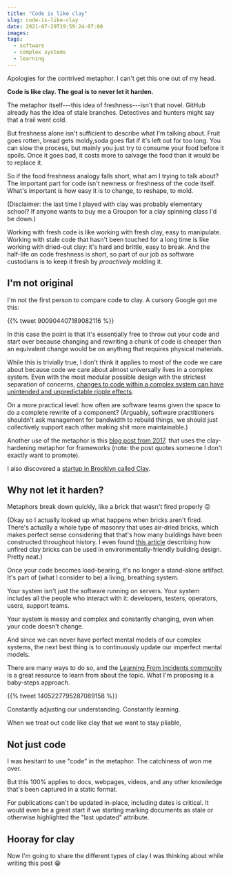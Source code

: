 ```yaml
---
title: "Code is like clay"
slug: code-is-like-clay
date: 2021-07-29T19:59:24-07:00
images:
tags:
  - software
  - complex systems
  - learning
---
```


Apologies for the contrived metaphor.
I can't get this one out of my head.

**Code is like clay.
The goal is to never let it harden.**

<!-- more -->

The metaphor itself---this idea of freshness---isn't that novel.
GitHub already has the idea of stale branches.
Detectives and hunters might say that a trail went cold.

But freshness alone isn't sufficient to describe what I'm talking about.
Fruit goes rotten, bread gets moldy,soda goes flat if it's left out for too long.
You can slow the process, but mainly you just try to consume your food before it spoils.
Once it goes bad, it costs more to salvage the food than it would be to replace it.

So if the food freshness analogy falls short, what am I trying to talk about?
The important part for code isn't newness or freshness of the code itself.
What's important is how easy it is to change, to reshape, to mold.

(Disclaimer: the last time I played with clay was probably elementary school? If anyone wants to buy me a Groupon for a clay spinning class I'd be down.)

Working with fresh code is like working with fresh clay, easy to manipulate.
Working with stale code that hasn't been touched for a long time is like working with dried-out clay: it's hard and brittle, easy to break.
And the half-life on code freshness is short,
so part of our job as software custodians is to keep it fresh by _proactively_ molding it.

## I'm not original

I'm not the first person to compare code to clay.
A cursory Google got me this:

<!-- Code is like clay; never be afraid to scrunch it into a ball and start afresh. -->
{{% tweet 900904407189082116 %}}

In this case the point is that it's essentially free to throw out your code and start over
because changing and rewriting a chunk of code is cheaper than
an equivalent change would be on anything that requires physical materials.

While this is trivially true, I don't think it applies to most of the code we care about
because code we care about almost universally lives in a complex system.
Even with the most modular possible design with the strictest separation of concerns,
[changes to code within a complex system
can have unintended and unpredictable ripple effects](https://how.complexsystems.fail).

On a more practical level:
how often are software teams given the space to do a complete rewrite of a component?
(Arguably, software practitioners shouldn't ask management for bandwidth to rebuild things,
we should just collectively support each other making shit more maintainable.)

Another use of the metaphor is this
[blog post from 2017](https://www.upbeat.it/programming-languages-and-clay/).
that uses the clay-hardening metaphor for frameworks
(note: the post quotes someone I don't exactly want to promote).

I also discovered a [startup in Brooklyn called Clay](https://www.clay.run).

## Why not let it harden?

Metaphors break down quickly, like a brick that wasn't fired properly 😜

(Okay so I actually looked up what happens when bricks aren't fired.
There's actually a whole type of masonry that uses air-dried bricks,
which makes perfect sense considering that
that's how many buildings have been constructed throughout history.
I even found [this article](https://www.greenspec.co.uk/building-design/unfired-clay-bricks/)
describing how unfired clay bricks can be used in environmentally-friendly building design.
Pretty neat.)

Once your code becomes load-bearing,
it's no longer a stand-alone artifact.
It's part of (what I consider to be) a living, breathing system.

Your system isn't just the software running on servers.
Your system includes all the people who interact with it:
developers, testers, operators, users, support teams.

Your system is messy and complex and constantly changing,
even when your code doesn't change.

And since we can never have perfect mental models of our complex systems,
the next best thing is to continuously update our imperfect mental models.

There are many ways to do so, and the [Learning From Incidents community]()
is a great resource to learn from about the topic.
What I'm proposing is a baby-steps approach.

<!-- Many people's notion of learning is that it is very structured. -->
{{% tweet 1405227795287089158 %}}

Constantly adjusting our understanding.
Constantly learning.


When we treat out code like clay that we want to stay pliable,


## Not just code

I was hesitant to use "code" in the metaphor.
The catchiness of won me over.

But this 100% applies to docs, webpages, videos,
and any other knowledge that's been captured in a static format.

For publications can't be updated in-place, including dates is critical.
It would even be a great start if we starting marking documents as stale
or otherwise highlighted the "last updated" attribute.

## Hooray for clay

Now I'm going to share the different types of clay
I was thinking about while writing this post 😁

